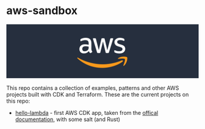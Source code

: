 # aws-sandbox

![AWS Logo](./assets/aws_logo.png)

This repo contains a collection of examples, patterns and other AWS projects built with CDK and Terraform. These are the current projects on this repo:

- [hello-lambda](./hello-lambda/) - first AWS CDK app, taken from the [offical documentation](https://docs.aws.amazon.com/cdk/v2/guide/hello_world.html), with some salt (and Rust)
